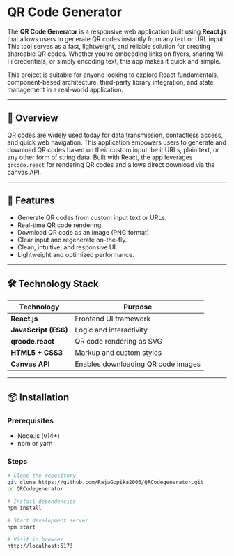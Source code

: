 # QR Code Generator

The **QR Code Generator** is a responsive web application built using **React.js** that allows users to generate QR codes instantly from any text or URL input. This tool serves as a fast, lightweight, and reliable solution for creating shareable QR codes. Whether you're embedding links on flyers, sharing Wi-Fi credentials, or simply encoding text, this app makes it quick and simple.

This project is suitable for anyone looking to explore React fundamentals, component-based architecture, third-party library integration, and state management in a real-world application.

---



## 🧩 Overview

QR codes are widely used today for data transmission, contactless access, and quick web navigation. This application empowers users to generate and download QR codes based on their custom input, be it URLs, plain text, or any other form of string data. Built with React, the app leverages `qrcode.react` for rendering QR codes and allows direct download via the canvas API.

---



## 🚀 Features

- Generate QR codes from custom input text or URLs.
- Real-time QR code rendering.
- Download QR code as an image (PNG format).
- Clear input and regenerate on-the-fly.
- Clean, intuitive, and responsive UI.
- Lightweight and optimized performance.

---



## 🛠️ Technology Stack

| Technology       | Purpose                                      |
|------------------|----------------------------------------------|
| **React.js**     | Frontend UI framework                        |
| **JavaScript (ES6)** | Logic and interactivity               |
| **qrcode.react** | QR code rendering as SVG                    |
| **HTML5 + CSS3** | Markup and custom styles                    |
| **Canvas API**   | Enables downloading QR code images          |

---

## 📦 Installation

### Prerequisites
- Node.js (v14+)
- npm or yarn

### Steps

```bash
# Clone the repository
git clone https://github.com/RajaGopika2006/QRCodegenerator.git
cd QRCodegenerator

# Install dependencies
npm install

# Start development server
npm start

# Visit in browser
http://localhost:5173
